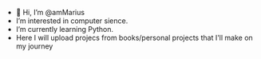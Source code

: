 - 👋 Hi, I’m @amMarius
- I’m interested in computer sience.
- I’m currently learning Python.
- Here I will upload projecs from books/personal projects that I'll make on my journey

<!---
amMarius/amMarius is a ✨ special ✨ repository because its `README.md` (this file) appears on your GitHub profile.
You can click the Preview link to take a look at your changes.
--->
